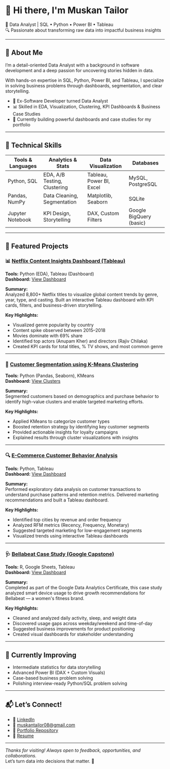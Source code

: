 # 👋 Hi there, I'm Muskan Tailor  
🎯 Data Analyst | SQL • Python • Power BI • Tableau  
🔍 Passionate about transforming raw data into impactful business insights  

---

## 🧠 About Me  
I’m a detail-oriented Data Analyst with a background in software development and a deep passion for uncovering stories hidden in data.

With hands-on expertise in SQL, Python, Power BI, and Tableau, I specialize in solving business problems through dashboards, segmentation, and clear storytelling.

- 💼 Ex-Software Developer turned Data Analyst  
- 📊 Skilled in EDA, Visualization, Clustering, KPI Dashboards & Business Case Studies  
- 🚀 Currently building powerful dashboards and case studies for my portfolio

---

## 💼 Technical Skills

| Tools & Languages   | Analytics & Stats       | Data Visualization      | Databases            |
|---------------------|-------------------------|--------------------------|----------------------|
| Python, SQL         | EDA, A/B Testing, Clustering | Tableau, Power BI, Excel | MySQL, PostgreSQL    |
| Pandas, NumPy       | Data Cleaning, Segmentation | Matplotlib, Seaborn     | SQLite               |
| Jupyter Notebook    | KPI Design, Storytelling | DAX, Custom Filters      | Google BigQuery (basic) |

---

## 📁 Featured Projects

### 📊 [Netflix Content Insights Dashboard (Tableau)](https://github.com/Muskan08-bit/netflix-contents-insights)  
**Tools:** Python (EDA), Tableau (Dashboard)  
**Dashboard:** [View Dashboard](https://drive.google.com/file/d/1KsWyfFVWHbRY7u_4xCLwgZPI4BRNu_4S/view?usp=sharing)

**Summary:**  
Analyzed 8,800+ Netflix titles to visualize global content trends by genre, year, type, and casting. Built an interactive Tableau dashboard with KPI cards, filters, and business-driven storytelling.

**Key Highlights:**  
- Visualized genre popularity by country  
- Content spike observed between 2015–2018  
- Movies dominate with 69% share  
- Identified top actors (Anupam Kher) and directors (Rajiv Chilaka)  
- Created KPI cards for total titles, % TV shows, and most common genre

---

### 🧠 [Customer Segmentation using K-Means Clustering](https://github.com/Muskan08-bit/Python-EDA-Projects/tree/main/Customer%20Segmentation%20Clustering)  
**Tools:** Python (Pandas, Seaborn), KMeans  
**Dashboard:** [View Clusters](https://drive.google.com/file/d/1NtkT8JW1i6WpVkaIFegYMm6hF88KUFOr/view?usp=drive_link)

**Summary:**  
Segmented customers based on demographics and purchase behavior to identify high-value clusters and enable targeted marketing efforts.

**Key Highlights:**  
- Applied KMeans to categorize customer types  
- Boosted retention strategy by identifying key customer segments  
- Provided actionable insights for loyalty campaigns  
- Explained results through cluster visualizations with insights

---

### 🔍 [E-Commerce Customer Behavior Analysis](https://github.com/Muskan08-bit/Python-EDA-Projects/tree/main/E-Commerce%20Customer%20Behavior%20Analysis)  
**Tools:** Python, Tableau  
**Dashboard:** [View Dashboard](https://drive.google.com/file/d/1hGGtoJNH3N8CnbO9Tr6NzA6gN9_wLIcQ/view?usp=drive_link)

**Summary:**  
Performed exploratory data analysis on customer transactions to understand purchase patterns and retention metrics. Delivered marketing recommendations and built a Tableau dashboard.

**Key Highlights:**  
- Identified top cities by revenue and order frequency  
- Analyzed RFM metrics (Recency, Frequency, Monetary)  
- Suggested targeted marketing for low-engagement segments  
- Visualized trends using interactive Tableau dashboards

---

### 🩺 [Bellabeat Case Study (Google Capstone)](https://github.com/Muskan08-bit/Python-EDA-Projects/tree/main/Bellabeat-Case-Study)  
**Tools:** R, Google Sheets, Tableau  
**Dashboard:** [View Dashboard](https://drive.google.com/file/d/10f5hUwGqH1rmrxEC7jkzzxlwPEpk2fjw/view?usp=drive_link)

**Summary:**  
Completed as part of the Google Data Analytics Certificate, this case study analyzed smart device usage to drive growth recommendations for Bellabeat — a women's fitness brand.

**Key Highlights:**  
- Cleaned and analyzed daily activity, sleep, and weight data  
- Discovered usage gaps across weekday/weekend and time-of-day  
- Suggested business improvements for product positioning  
- Created visual dashboards for stakeholder understanding

---

## 🌟 Currently Improving
- Intermediate statistics for data storytelling  
- Advanced Power BI (DAX + Custom Visuals)  
- Case-based business problem solving  
- Polishing interview-ready Python/SQL problem solving  

---

## 📬 Let’s Connect!

- 💼 [LinkedIn](https://www.linkedin.com/in/muskan-tailor-2835b8222/)  
- 📧 muskantailor08@gmail.com  
- 🧠 [Portfolio Repository](https://github.com/Muskan08-bit)  
- 📄 [Resume](https://drive.google.com/file/d/1SV4YXc6F1kxhjC-LZu_AxkaAFevfyttv/view?usp=sharing)

---

_Thanks for visiting! Always open to feedback, opportunities, and collaborations._  
Let’s turn data into decisions that matter. 🚀
